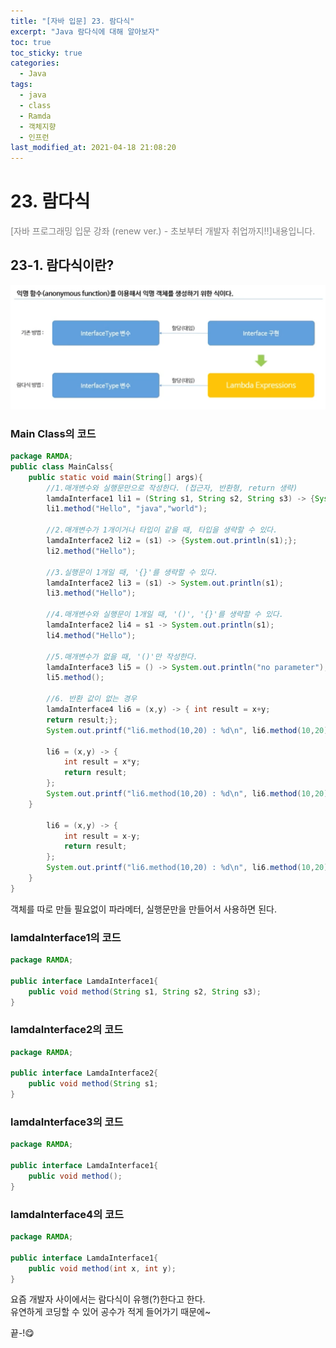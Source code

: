 ```yaml
---
title: "[자바 입문] 23. 람다식"
excerpt: "Java 람다식에 대해 알아보자"
toc: true
toc_sticky: true
categories:
  - Java
tags:
  - java
  - class
  - Ramda
  - 객체지향
  - 인프런
last_modified_at: 2021-04-18 21:08:20
---
```


# 23. 람다식
<span style="color:grey">[자바 프로그래밍 입문 강좌 (renew ver.) - 초보부터 개발자 취업까지!!]내용입니다.</span>

## 23-1. 람다식이란?
![이미지](/assets/images/JAVA/java_class/ramda1.png)

  
### Main Class의 코드  
  
```java
package RAMDA;
public class MainCalss{
    public static void main(String[] args){
        //1.매개변수와 실행문만으로 작성한다. (접근자, 반환형, return 생략)  
        lamdaInterface1 li1 = (String s1, String s2, String s3) -> {System.out.println(s1+" "+s2+" "+s3);};
        li1.method("Hello", "java","world");

        //2.매개변수가 1개이거나 타입이 같을 때, 타입을 생략할 수 있다.  
        lamdaInterface2 li2 = (s1) -> {System.out.println(s1);};
        li2.method("Hello");

        //3.실행문이 1개일 때, '{}'를 생략할 수 있다.
        lamdaInterface2 li3 = (s1) -> System.out.println(s1);  
        li3.method("Hello");

        //4.매개변수와 실행문이 1개일 때, '()', '{}'를 생략할 수 있다.
        lamdaInterface2 li4 = s1 -> System.out.println(s1);
        li4.method("Hello");

        //5.매개변수가 없을 때, '()'만 작성한다.
        lamdaInterface3 li5 = () -> System.out.println("no parameter");
        li5.method();

        //6. 반환 값이 없는 경우
        lamdaInterface4 li6 = (x,y) -> { int result = x+y;
        return result;};
        System.out.printf("li6.method(10,20) : %d\n", li6.method(10,20));
          
        li6 = (x,y) -> { 
            int result = x*y;
            return result;
        };
        System.out.printf("li6.method(10,20) : %d\n", li6.method(10,20));
    }
      
        li6 = (x,y) -> { 
            int result = x-y;
            return result;
        };
        System.out.printf("li6.method(10,20) : %d\n", li6.method(10,20));
    }
}
```  
  
객체를 따로 만들 필요없이 파라메터, 실행문만을 만들어서 사용하면 된다.  

### lamdaInterface1의 코드  
  
```java
package RAMDA;

public interface LamdaInterface1{
    public void method(String s1, String s2, String s3);
}
```
  
### lamdaInterface2의 코드  
  
```java
package RAMDA;

public interface LamdaInterface2{
    public void method(String s1;
}
```
  
### lamdaInterface3의 코드  
  
```java
package RAMDA;

public interface LamdaInterface1{
    public void method();
}
```
  
### lamdaInterface4의 코드  
  
```java
package RAMDA;

public interface LamdaInterface1{
    public void method(int x, int y);
}
```
  
요즘 개발자 사이에서는 람다식이 유행(?)한다고 한다.  
유연하게 코딩할 수 있어 공수가 적게 들어가기 때문에~  
  

끝-!😋